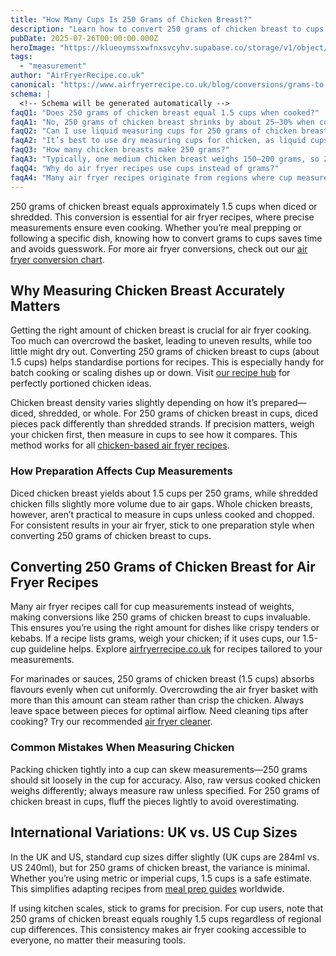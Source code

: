 ```yaml
---
title: "How Many Cups Is 250 Grams of Chicken Breast?"
description: "Learn how to convert 250 grams of chicken breast to cups for perfect air fryer recipes. Get precise measurements and cooking tips in seconds!"
pubDate: 2025-07-26T00:00:00.000Z
heroImage: "https://klueoymssxwfnxsvcyhv.supabase.co/storage/v1/object/public/Shmucket/how-many-cups-is-250-grams-of-chicken-breast.png"
tags:
  - "measurement"
author: "AirFryerRecipe.co.uk"
canonical: "https://www.airfryerrecipe.co.uk/blog/conversions/grams-to-cups/how-many-cups-is-250-grams-of-chicken-breast"
schema: |
  <!-- Schema will be generated automatically -->
faqQ1: "Does 250 grams of chicken breast equal 1.5 cups when cooked?"
faqA1: "No, 250 grams of chicken breast shrinks by about 25–30% when cooked, yielding roughly 1 cup. Always measure raw chicken for recipes specifying uncooked weights or volumes. Cooked chicken is denser, so cup measurements differ."
faqQ2: "Can I use liquid measuring cups for 250 grams of chicken breast?"
faqA2: "It’s best to use dry measuring cups for chicken, as liquid cups aren’t designed for solids. For 250 grams of chicken breast (1.5 cups), lightly fill a dry cup without packing. A kitchen scale is even more accurate."
faqQ3: "How many chicken breasts make 250 grams?"
faqA3: "Typically, one medium chicken breast weighs 150–200 grams, so 250 grams equals about 1.25 to 1.5 breasts. Sizes vary, so weighing ensures accuracy for recipes requiring 250 grams of chicken breast in cups."
faqQ4: "Why do air fryer recipes use cups instead of grams?"
faqA4: "Many air fryer recipes originate from regions where cup measurements are standard. For 250 grams of chicken breast, cups simplify prep without scales. However, weighing (in grams) guarantees precision, especially for baking or marinades."
---
```

<p>250 grams of chicken breast equals approximately 1.5 cups when diced or shredded. This conversion is essential for air fryer recipes, where precise measurements ensure even cooking. Whether you’re meal prepping or following a specific dish, knowing how to convert grams to cups saves time and avoids guesswork. For more air fryer conversions, check out our <a href=https://www.airfryerrecipe.co.uk/air-fryer-conversion-chart>air fryer conversion chart</a>.</p>

<h2>Why Measuring Chicken Breast Accurately Matters</h2>
<p>Getting the right amount of chicken breast is crucial for air fryer cooking. Too much can overcrowd the basket, leading to uneven results, while too little might dry out. Converting 250 grams of chicken breast to cups (about 1.5 cups) helps standardise portions for recipes. This is especially handy for batch cooking or scaling dishes up or down. Visit <a href=https://www.airfryerrecipe.co.uk/recipes>our recipe hub</a> for perfectly portioned chicken ideas.</p>

<p>Chicken breast density varies slightly depending on how it’s prepared—diced, shredded, or whole. For 250 grams of chicken breast in cups, diced pieces pack differently than shredded strands. If precision matters, weigh your chicken first, then measure in cups to see how it compares. This method works for all <a href=https://www.airfryerrecipe.co.uk/recipe-category/chicken>chicken-based air fryer recipes</a>.</p>

<h3>How Preparation Affects Cup Measurements</h3>
<p>Diced chicken breast yields about 1.5 cups per 250 grams, while shredded chicken fills slightly more volume due to air gaps. Whole chicken breasts, however, aren’t practical to measure in cups unless cooked and chopped. For consistent results in your air fryer, stick to one preparation style when converting 250 grams of chicken breast to cups.</p>

<h2>Converting 250 Grams of Chicken Breast for Air Fryer Recipes</h2>
<p>Many air fryer recipes call for cup measurements instead of weights, making conversions like 250 grams of chicken breast to cups invaluable. This ensures you’re using the right amount for dishes like crispy tenders or kebabs. If a recipe lists grams, weigh your chicken; if it uses cups, our 1.5-cup guideline helps. Explore <a href=https://www.airfryerrecipe.co.uk>airfryerrecipe.co.uk</a> for recipes tailored to your measurements.</p>

<p>For marinades or sauces, 250 grams of chicken breast (1.5 cups) absorbs flavours evenly when cut uniformly. Overcrowding the air fryer basket with more than this amount can steam rather than crisp the chicken. Always leave space between pieces for optimal airflow. Need cleaning tips after cooking? Try our recommended <a href=https://www.airfryerrecipe.co.uk/air-fryer-cleaner>air fryer cleaner</a>.</p>

<h3>Common Mistakes When Measuring Chicken</h3>
<p>Packing chicken tightly into a cup can skew measurements—250 grams should sit loosely in the cup for accuracy. Also, raw versus cooked chicken weighs differently; always measure raw unless specified. For 250 grams of chicken breast in cups, fluff the pieces lightly to avoid overestimating.</p>

<h2>International Variations: UK vs. US Cup Sizes</h2>
<p>In the UK and US, standard cup sizes differ slightly (UK cups are 284ml vs. US 240ml), but for 250 grams of chicken breast, the variance is minimal. Whether you’re using metric or imperial cups, 1.5 cups is a safe estimate. This simplifies adapting recipes from <a href=https://www.airfryerrecipe.co.uk/recipe-category/meal-prep>meal prep guides</a> worldwide.</p>

<p>If using kitchen scales, stick to grams for precision. For cup users, note that 250 grams of chicken breast equals roughly 1.5 cups regardless of regional cup differences. This consistency makes air fryer cooking accessible to everyone, no matter their measuring tools.</p>
